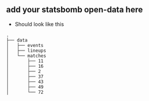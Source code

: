 ## add your statsbomb open-data here

* Should look like this

```
.
├── data
│   ├── events
│   ├── lineups
│   └── matches
│       ├── 11
│       ├── 16
│       ├── 2
│       ├── 37
│       ├── 43
│       ├── 49
│       └── 72
```